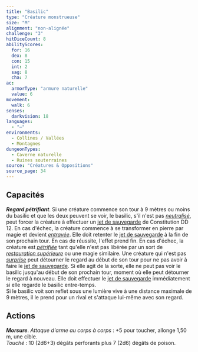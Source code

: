 ```yaml
---
title: "Basilic"
type: "Créature monstrueuse"
size: "M"
alignment: "non-alignée"
challenge: "3"
hitDiceCount: 8
abilityScores:
  for: 16
  dex: 8
  con: 15
  int: 2
  sag: 8
  cha: 7
ac: 
  armorType: "armure naturelle"
  value: 6
movement: 
  walk: 6
senses: 
  darkvision: 18
languages: 
  - "—"
environments:
  - Collines / Vallées
  - Montagnes
dungeonTypes:
  - Caverne naturelle
  - Ruines souterraines
source: "Créatures & Oppositions"
source_page: 34
---
```

## Capacités
_**Regard pétrifiant**_. Si une créature commence son tour à 9 mètres ou moins du basilic et que les deux peuvent se voir, le basilic, s'il n'est pas [_neutralisé_](/gerer-la-sante-du-personnage/#neutralise), peut forcer la créature à effectuer un [jet de sauvegarde](/utiliser-les-caracteristiques#jets-de-sauvegarde) de Constitution DD 12. En cas d'échec, la créature commence à se transformer en pierre par magie et devient [_entravée_](/gerer-la-sante-du-personnage/#entrave). Elle doit retenter le [jet de sauvegarde](/utiliser-les-caracteristiques#jets-de-sauvegarde) à la fin de son prochain tour. En cas de réussite, l'effet prend fin. En cas d'échec, la créature est [_pétrifiée_](/gerer-la-sante-du-personnage/#petrifie) tant qu'elle n'est pas libérée par un sort de [_restauration supérieure_](/grimoire/restauration-superieure) ou une magie similaire. Une créature qui n'est pas [_surprise_](/gerer-la-sante-du-personnage#surpris) peut détourner le regard au début de son tour pour ne pas avoir à faire le [jet de sauvegarde](/utiliser-les-caracteristiques#jets-de-sauvegarde). Si elle agit de la sorte, elle ne peut pas voir le basilic jusqu'au début de son prochain tour, moment où elle peut détourner le regard à nouveau. Elle doit effectuer le [jet de sauvegarde](/utiliser-les-caracteristiques#jets-de-sauvegarde) immédiatement si elle regarde le basilic entre-temps.  
Si le basilic voit son reflet sous une lumière vive à une distance maximale de 9 mètres, il le prend pour un rival et s'attaque lui-même avec son regard.

## Actions
_**Morsure**_. _Attaque d'arme au corps à corps_ : +5 pour toucher, allonge 1,50 m, une cible.  
_Touché_ : 10 (2d6+3) dégâts perforants plus 7 (2d6) dégâts de poison.
